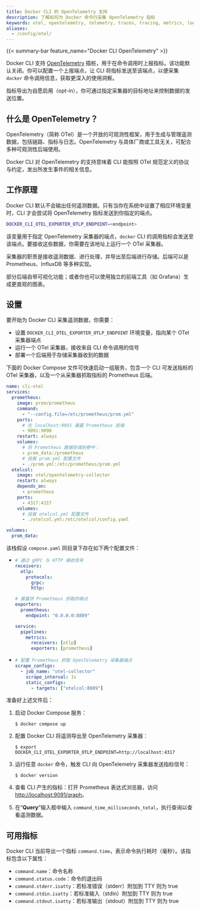 ```yaml
---
title: Docker CLI 的 OpenTelemetry 支持
description: 了解如何为 Docker 命令行采集 OpenTelemetry 指标
keywords: otel, opentelemetry, telemetry, traces, tracing, metrics, logs
aliases:
  - /config/otel/
---
```


{{< summary-bar feature_name="Docker CLI OpenTelemetry" >}}

Docker CLI 支持 [OpenTelemetry](https://opentelemetry.io/docs/) 插桩，用于在命令调用时上报指标。该功能默认关闭。你可以配置一个上报端点，让 CLI 将指标发送至该端点，以便采集 `docker` 命令调用信息，获取更深入的使用洞察。

指标导出为自愿启用（opt-in），你可通过指定采集器的目标地址来控制数据的发送位置。

## 什么是 OpenTelemetry？

OpenTelemetry（简称 OTel）是一个开放的可观测性框架，用于生成与管理遥测数据，包括链路、指标与日志。OpenTelemetry 与具体厂商或工具无关，可配合多种可观测性后端使用。

Docker CLI 对 OpenTelemetry 的支持意味着 CLI 能按照 OTel 规范定义的协议与约定，发出所发生事件的相关信息。

## 工作原理

Docker CLI 默认不会输出任何遥测数据。只有当你在系统中设置了相应环境变量时，CLI 才会尝试将 OpenTelemetry 指标发送到你指定的端点。

```bash
DOCKER_CLI_OTEL_EXPORTER_OTLP_ENDPOINT=<endpoint>
```

该变量用于指定 OpenTelemetry 采集器的端点，`docker` CLI 的调用指标会发送至该端点。要接收这些数据，你需要在该地址上运行一个 OTel 采集器。

采集器的职责是接收遥测数据、进行处理，并导出至后端进行存储。后端可以是 Prometheus、InfluxDB 等多种实现。

部分后端自带可视化功能；或者你也可以使用独立的前端工具（如 Grafana）生成更直观的图表。

## 设置

要开始为 Docker CLI 采集遥测数据，你需要：

- 设置 `DOCKER_CLI_OTEL_EXPORTER_OTLP_ENDPOINT` 环境变量，指向某个 OTel 采集器端点
- 运行一个 OTel 采集器，接收来自 CLI 命令调用的信号
- 部署一个后端用于存储采集器收到的数据

下面的 Docker Compose 文件可快速启动一组服务，包含一个 CLI 可发送指标的 OTel 采集器，以及一个从采集器抓取指标的 Prometheus 后端。

```yaml {collapse=true,title=compose.yaml}
name: cli-otel
services:
  prometheus:
    image: prom/prometheus
    command:
      - "--config.file=/etc/prometheus/prom.yml"
    ports:
      # 在 localhost:9091 暴露 Prometheus 前端
      - 9091:9090
    restart: always
    volumes:
      # 将 Prometheus 数据存储到卷中：
      - prom_data:/prometheus
      # 挂载 prom.yml 配置文件
      - ./prom.yml:/etc/prometheus/prom.yml
  otelcol:
    image: otel/opentelemetry-collector
    restart: always
    depends_on:
      - prometheus
    ports:
      - 4317:4317
    volumes:
      # 挂载 otelcol.yml 配置文件
      - ./otelcol.yml:/etc/otelcol/config.yaml

volumes:
  prom_data:
```

该栈假设 `compose.yaml` 同目录下存在如下两个配置文件：

- ```yaml {collapse=true,title=otelcol.yml}
  # 通过 gRPC 与 HTTP 接收信号
  receivers:
    otlp:
      protocols:
        grpc:
        http:

  # 暴露供 Prometheus 抓取的端点
  exporters:
    prometheus:
      endpoint: "0.0.0.0:8889"

  service:
    pipelines:
      metrics:
        receivers: [otlp]
        exporters: [prometheus]
  ```

- ```yaml {collapse=true,title=prom.yml}
  # 配置 Prometheus 抓取 OpenTelemetry 采集器端点
  scrape_configs:
    - job_name: "otel-collector"
      scrape_interval: 1s
      static_configs:
        - targets: ["otelcol:8889"]
  ```

准备好上述文件后：

1. 启动 Docker Compose 服务：

   ```console
   $ docker compose up
   ```

2. 配置 Docker CLI 将遥测导出至 OpenTelemetry 采集器：

   ```console
   $ export DOCKER_CLI_OTEL_EXPORTER_OTLP_ENDPOINT=http://localhost:4317
   ```

3. 运行任意 `docker` 命令，触发 CLI 向 OpenTelemetry 采集器发送指标信号：

   ```console
   $ docker version
   ```

4. 查看 CLI 产生的指标：打开 Prometheus 表达式浏览器，访问 <http://localhost:9091/graph>。

5. 在“**Query**”输入框中输入 `command_time_milliseconds_total`，执行查询以查看遥测数据。

## 可用指标

Docker CLI 当前导出一个指标 `command.time`，表示命令执行耗时（毫秒）。该指标包含以下属性：

- `command.name`：命令名称
- `command.status.code`：命令的退出码
- `command.stderr.isatty`：若标准错误（stderr）附加到 TTY 则为 true
- `command.stdin.isatty`：若标准输入（stdin）附加到 TTY 则为 true
- `command.stdout.isatty`：若标准输出（stdout）附加到 TTY 则为 true
